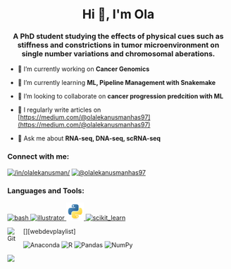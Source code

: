 <h1 align="center">Hi 👋, I'm Ola</h1>
<h3 align="center">A PhD student studying the effects of physical cues such as stiffness and constrictions in tumor microenvironment on single number variations and chromosomal aberations.</h3>

- 🔭 I’m currently working on **Cancer Genomics**

- 🌱 I’m currently learning **ML, Pipeline Management with Snakemake**

- 👯 I’m looking to collaborate on **cancer progression predcition with ML**

- 📝 I regularly write articles on [https://medium.com/@olalekanusmanhas97](https://medium.com/@olalekanusmanhas97)

- 💬 Ask me about **RNA-seq, DNA-seq, scRNA-seq**

<h3 align="left">Connect with me:</h3>
<p align="left">
<a href="https://linkedin.com/in//in/olalekanusman/" target="blank"><img align="center" src="https://raw.githubusercontent.com/rahuldkjain/github-profile-readme-generator/master/src/images/icons/Social/linked-in-alt.svg" alt="/in/olalekanusman/" height="30" width="40" /></a>
<a href="https://medium.com/@olalekanusmanhas97" target="blank"><img align="center" src="https://raw.githubusercontent.com/rahuldkjain/github-profile-readme-generator/master/src/images/icons/Social/medium.svg" alt="@olalekanusmanhas97" height="30" width="40" /></a>
</p>

<h3 align="left">Languages and Tools:</h3>
<p align="left"> <a href="https://www.gnu.org/software/bash/" target="_blank" rel="noreferrer"> <img src="https://www.vectorlogo.zone/logos/gnu_bash/gnu_bash-icon.svg" alt="bash" width="40" height="40"/> </a> <a href="https://www.adobe.com/in/products/illustrator.html" target="_blank" rel="noreferrer"> <img src="https://www.vectorlogo.zone/logos/adobe_illustrator/adobe_illustrator-icon.svg" alt="illustrator" width="40" height="40"/> </a> <a href="https://www.python.org" target="_blank" rel="noreferrer"> <img src="https://raw.githubusercontent.com/devicons/devicon/master/icons/python/python-original.svg" alt="python" width="40" height="40"/> </a> <a href="https://scikit-learn.org/" target="_blank" rel="noreferrer"> <img src="https://upload.wikimedia.org/wikipedia/commons/0/05/Scikit_learn_logo_small.svg" alt="scikit_learn" width="40" height="40"/> </a> </p>

[<img align="left" alt="Git" width="26px" src="https://cdn.jsdelivr.net/gh/devicons/devicon/icons/git/git-original.svg" style="padding-right:10px;" />][webdevplaylist]

![Anaconda](https://img.shields.io/badge/Anaconda-%2344A833.svg?style=for-the-badge&logo=anaconda&logoColor=white) 
![R](https://img.shields.io/badge/r-%23276DC3.svg?style=for-the-badge&logo=r&logoColor=white)
![Pandas](https://img.shields.io/badge/pandas-%23150458.svg?style=for-the-badge&logo=pandas&logoColor=white)
![NumPy](https://img.shields.io/badge/numpy-%23013243.svg?style=for-the-badge&logo=numpy&logoColor=white)


![](https://github-readme-stats.vercel.app/api/top-langs/?username=ouslalu&theme=radical&hide_border=false&include_all_commits=false&count_private=false&layout=compact)
